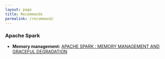 ```yaml
---
layout: page
title: Recommands
permalink: /recommand/
---
```


### Apache Spark
- **Memory management:** [APACHE SPARK : MEMORY MANAGEMENT AND GRACEFUL DEGRADATION](https://ogirardot.wordpress.com/2014/12/11/apache-spark-memory-management-and-graceful-degradation/)

